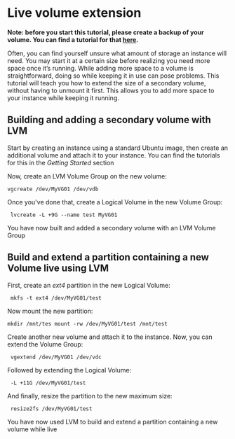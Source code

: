 # Live volume extension 

**Note: before you start this tutorial, please create a backup of your volume. You can find a tutorial for that [here](https://docs.leaf.cloud/en/latest/volumes/Creating-a-volume-backup/).**

Often, you can find yourself unsure what amount of storage an instance will need. You may start it at a certain size before realizing you need more space once it’s running. While adding more space to a volume is straightforward, doing so while keeping it in use can pose problems. This tutorial will teach you how to extend the size of a secondary volume, without having to unmount it first. This allows you to add more space to your instance while keeping it running. 
 
## Building and adding a secondary volume with LVM 

Start by creating an instance using a standard Ubuntu image, then create an additional volume and attach it to your instance. You can find the tutorials for this in the *Getting Started* section

Now, create an LVM Volume Group on the new volume: 

``
vgcreate /dev/MyVG01 /dev/vdb 
`` 

Once you've done that, create a Logical Volume in the new Volume Group: 

`` 
lvcreate -L +9G --name test MyVG01 
`` 

You have now built and added a secondary volume with an LVM Volume Group  

## Build and extend a partition containing a new Volume live using LVM 

First, create an *ext4* partition in the new Logical Volume: 

`` 
mkfs -t ext4 /dev/MyVG01/test 
`` 

Now mount the new partition: 

``
mkdir /mnt/tes
mount -rw /dev/MyVG01/test /mnt/test 
`` 

Create another new volume and attach it to the instance. Now, you can extend the Volume Group: 

`` 
vgextend /dev/MyVG01 /dev/vdc 
`` 

Followed by extending the Logical Volume: 

`` 
-L +11G /dev/MyVG01/test 
`` 

And finally, resize the partition to the new maximum size: 

`` 
resize2fs /dev/MyVG01/test 
`` 

You have now used LVM to build and extend a partition containing a new volume while live